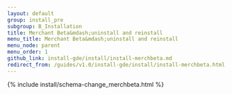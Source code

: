 ```yaml
---
layout: default 
group: install_pre 
subgroup: B_Installation
title: Merchant Beta&mdash;uninstall and reinstall
menu_title: Merchant Beta&mdash;uninstall and reinstall
menu_node: parent
menu_order: 1
github_link: install-gde/install/install-merchbeta.md
redirect_from: /guides/v1.0/install-gde/install/install-merchbeta.html
---
```


{% include install/schema-change_merchbeta.html %}
